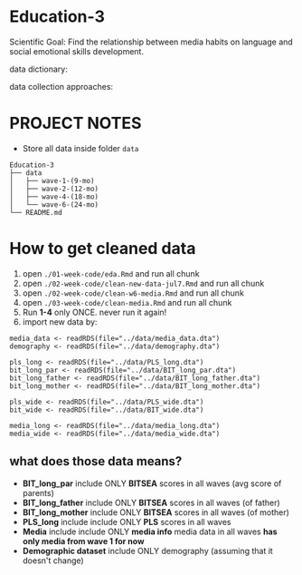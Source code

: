 # Education-3
Scientific Goal: Find the relationship between media habits on language and social emotional skills development.

data dictionary:

data collection approaches: 

# PROJECT NOTES

- Store all data inside folder `data`
```
Education-3
├── data
│   ├── wave-1-(9-mo)
│   ├── wave-2-(12-mo)
│   ├── wave-4-(18-mo)
│   └── wave-6-(24-mo)
└── README.md
```

# How to get cleaned data

1. open `./01-week-code/eda.Rmd` and run all chunk
2. open `./02-week-code/clean-new-data-jul7.Rmd` and run all chunk
3. open `./02-week-code/clean-w6-media.Rmd` and run all chunk
4. open `./03-week-code/clean-media.Rmd` and run all chunk
5. Run **1-4** only ONCE. never run it again!
6. import new data by:
```{r}
media_data <- readRDS(file="../data/media_data.dta")
demography <- readRDS(file="../data/demography.dta")

pls_long <- readRDS(file="../data/PLS_long.dta")
bit_long_par <- readRDS(file="../data/BIT_long_par.dta")
bit_long_father <- readRDS(file="../data/BIT_long_father.dta")
bit_long_mother <- readRDS(file="../data/BIT_long_mother.dta")

pls_wide <- readRDS(file="../data/PLS_wide.dta")
bit_wide <- readRDS(file="../data/BIT_wide.dta")

media_long <- readRDS(file="../data/media_long.dta")
media_wide <- readRDS(file="../data/media_wide.dta")
```

## what does those data means?

- **BIT_long_par**  include ONLY **BITSEA** scores in all waves (avg score of parents)
- **BIT_long_father**  include ONLY **BITSEA** scores in all waves (of father)
- **BIT_long_mother**  include ONLY **BITSEA** scores in all waves (of mother)
- **PLS_long**  include include ONLY **PLS** scores in all waves
- **Media**  include include ONLY  **media info** media data in all waves **has only media from wave 1 for now**
- **Demographic dataset** include ONLY demography (assuming that it doesn't change)
